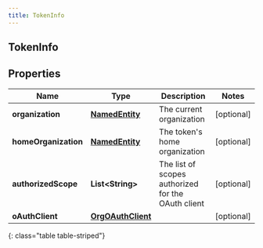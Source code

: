 ```yaml
---
title: TokenInfo
---
```

## TokenInfo


## Properties

| Name | Type | Description | Notes |
| ------------ | ------------- | ------------- | ------------- |
| **organization** | <!----><!---->[**NamedEntity**](NamedEntity.html)<!----> | The current organization |  [optional] |
| **homeOrganization** | <!----><!---->[**NamedEntity**](NamedEntity.html)<!----> | The token&#39;s home organization |  [optional] |
| **authorizedScope** | <!----><!---->**List&lt;String&gt;**<!----> | The list of scopes authorized for the OAuth client |  [optional] |
| **oAuthClient** | <!----><!---->[**OrgOAuthClient**](OrgOAuthClient.html)<!----> |  |  [optional] |
{: class="table table-striped"}



